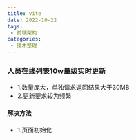 ```yaml
---
title: vite
date: 2022-10-22
tags:
 - 前端架构
categories:
 - 技术整理
---
```


### 人员在线列表10w量级实时更新
- 1.数量庞大，单独请求返回结果大于30MB
- 2.更新要求较为频繁
#### 解决方法
- 1.页面初始化